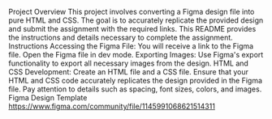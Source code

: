 Project Overview This project involves converting a Figma design file into pure HTML and CSS. The goal is to accurately replicate the provided design and submit the assignment with the required links. This README provides the instructions and details necessary to complete the assignment.
Instructions Accessing the Figma File:
You will receive a link to the Figma file. Open the Figma file in dev mode. Exporting Images:
Use Figma's export functionality to export all necessary images from the design. HTML and CSS Development:
Create an HTML file and a CSS file. Ensure that your HTML and CSS code accurately replicates the design provided in the Figma file. Pay attention to details such as spacing, font sizes, colors, and images.
Figma Design Template https://www.figma.com/community/file/1145991068621514311
